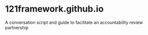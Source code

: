 # 121framework.github.io
A conversation script and guide to facilitate an accountability review partnership 
